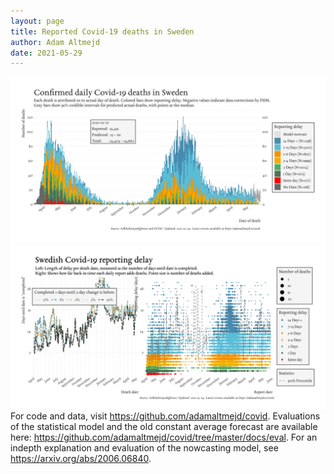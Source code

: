 ```yaml
---
layout: page
title: Reported Covid-19 deaths in Sweden
author: Adam Altmejd
date: 2021-05-29
---
```


![Graph of Swedish Covid-19 deaths with reporting delay.](deaths_lag_sweden_2021-05-29.png "Swedish Covid-19 deaths.")
![Graph of Swedish Covid-19 reporting delay in daily deaths.](lag_trend_sweden_2021-05-29.png "Trend in Swedish Covid-19 mortality reporting delay.")
For code and data, visit <https://github.com/adamaltmejd/covid>.
Evaluations of the statistical model and the old constant average forecast are available here: <https://github.com/adamaltmejd/covid/tree/master/docs/eval>.
For an indepth explanation and evaluation of the nowcasting model, see <https://arxiv.org/abs/2006.06840>.
